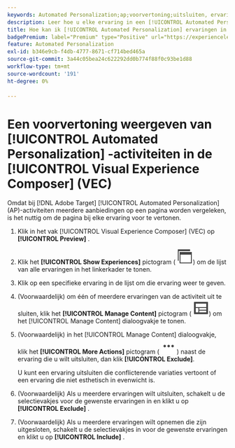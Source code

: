 ```yaml
---
keywords: Automated Personalization;ap;voorvertoning;uitsluiten, ervaring
description: Leer hoe u elke ervaring in een [!UICONTROL Automated Personalization] -activiteit (AP) kunt voorvertonen met behulp van [!UICONTROL Visual Experience Composer] (VEC).
title: Hoe kan ik [!UICONTROL Automated Personalization] ervaringen in VEC voorvertonen?
badgePremium: label="Premium" type="Positive" url="https://experienceleague.adobe.com/docs/target/using/introduction/intro.html?lang=nl-NL#premium newtab=true" tooltip="Kijk wat er in Target Premium is opgenomen."
feature: Automated Personalization
exl-id: b346e9cb-f4db-4777-8671-cf714bed465a
source-git-commit: 3a44c05bea24c622292dd0b774f88f0c93be1d88
workflow-type: tm+mt
source-wordcount: '191'
ht-degree: 0%

---
```


# Een voorvertoning weergeven van [!UICONTROL Automated Personalization] -activiteiten in de [!UICONTROL Visual Experience Composer] (VEC)

Omdat bij [!DNL Adobe Target] [!UICONTROL Automated Personalization] (AP)-activiteiten meerdere aanbiedingen op een pagina worden vergeleken, is het nuttig om de pagina bij elke ervaring voor te vertonen.

1. Klik in het vak [!UICONTROL Visual Experience Composer] (VEC) op **[!UICONTROL Preview]** .

1. Klik het **[!UICONTROL Show Experiences]** pictogram ( ![ toon het pictogram van Ervaring ](/help/main/assets/icons/WebPages.svg)) om de lijst van alle ervaringen in het linkerkader te tonen.

1. Klik op een specifieke ervaring in de lijst om die ervaring weer te geven.

1. (Voorwaardelijk) om één of meerdere ervaringen van de activiteit uit te sluiten, klik het **[!UICONTROL Manage Content]** pictogram ( ![ beheer het pictogram van de Inhoud ](/help/main/assets/icons/Experience.svg)) om het [!UICONTROL Manage Content] dialoogvakje te tonen.

1. (Voorwaardelijk) in het [!UICONTROL Manage Content] dialoogvakje, klik het **[!UICONTROL More Actions]** pictogram ( ![ Meer pictogram van Acties ](/help/main/assets/icons/MoreSmallList.svg)) naast de ervaring die u wilt uitsluiten, dan klik **[!UICONTROL Exclude]**.

   U kunt een ervaring uitsluiten die conflicterende variaties vertoont of een ervaring die niet esthetisch in evenwicht is.

1. (Voorwaardelijk) Als u meerdere ervaringen wilt uitsluiten, schakelt u de selectievakjes voor de gewenste ervaringen in en klikt u op **[!UICONTROL Exclude]** .

1. (Voorwaardelijk) Als u meerdere ervaringen wilt opnemen die zijn uitgesloten, schakelt u de selectievakjes in voor de gewenste ervaringen en klikt u op **[!UICONTROL Include]** .
